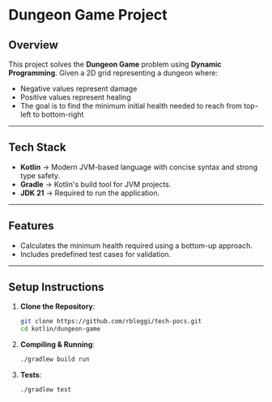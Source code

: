 # Dungeon Game Project

## Overview

This project solves the **Dungeon Game** problem using **Dynamic Programming**. Given a 2D grid representing a dungeon where:
- Negative values represent damage
- Positive values represent healing
- The goal is to find the minimum initial health needed to reach from top-left to bottom-right

---

## **Tech Stack**

- **Kotlin** → Modern JVM-based language with concise syntax and strong type safety.
- **Gradle** → Kotlin's build tool for JVM projects.
- **JDK 21** → Required to run the application.

---

## **Features**

- Calculates the minimum health required using a bottom-up approach.
- Includes predefined test cases for validation.

---

## Setup Instructions

1. **Clone the Repository**:
   ```bash
   git clone https://github.com/rbleggi/tech-pocs.git
   cd kotlin/dungeon-game
   ```

2. **Compiling & Running**:
   ```bash
   ./gradlew build run
   ```

3. **Tests**:
   ```sh
   ./gradlew test
   ```
